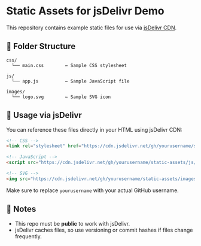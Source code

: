 
# Static Assets for jsDelivr Demo

This repository contains example static files for use via [jsDelivr CDN](https://www.jsdelivr.com/).

## 📁 Folder Structure

```
css/
  └── main.css        ← Sample CSS stylesheet

js/
  └── app.js          ← Sample JavaScript file

images/
  └── logo.svg        ← Sample SVG icon
```

## 🚀 Usage via jsDelivr

You can reference these files directly in your HTML using jsDelivr CDN:

```html
<!-- CSS -->
<link rel="stylesheet" href="https://cdn.jsdelivr.net/gh/yourusername/static-assets/css/main.css">

<!-- JavaScript -->
<script src="https://cdn.jsdelivr.net/gh/yourusername/static-assets/js/app.js"></script>

<!-- SVG -->
<img src="https://cdn.jsdelivr.net/gh/yourusername/static-assets/images/logo.svg">
```

Make sure to replace `yourusername` with your actual GitHub username.

## 📝 Notes

- This repo must be **public** to work with jsDelivr.
- jsDelivr caches files, so use versioning or commit hashes if files change frequently.
